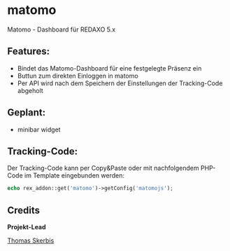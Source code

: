 # matomo
Matomo - Dashboard für REDAXO 5.x

## Features: 
- Bindet das Matomo-Dashboard für eine festgelegte Präsenz ein
- Buttun zum direkten Einloggen in matomo
- Per API wird nach dem Speichern der Einstellungen der Tracking-Code abgeholt

## Geplant: 
- minibar widget

## Tracking-Code:

Der Tracking-Code kann per Copy&Paste oder mit nachfolgendem PHP-Code im Template eingebunden werden: 

```php
echo rex_addon::get('matomo')->getConfig('matomojs');
```
## Credits

**Projekt-Lead**

[Thomas Skerbis](https://github.com/skerbis)
